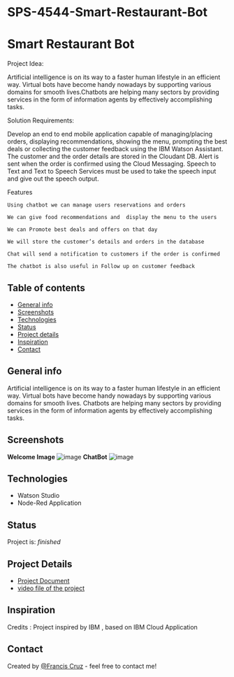 # SPS-4544-Smart-Restaurant-Bot
# Smart Restaurant Bot

Project Idea:

Artificial intelligence is on its way to a faster human lifestyle in an efficient way. Virtual bots have become handy nowadays by supporting various domains for smooth lives.Chatbots are helping many sectors by providing services in the form of information agents by effectively accomplishing tasks.

Solution Requirements:

Develop an end to end mobile application capable of managing/placing orders, displaying recommendations, showing the menu, prompting the best deals or collecting the customer feedback using the IBM Watson Assistant. The customer and the order details are stored in the Cloudant DB. Alert is sent when the order is confirmed using the Cloud Messaging. Speech to Text and Text to Speech Services must be used to take the speech input and give out the speech output.

Features

    Using chatbot we can manage users reservations and orders

    We can give food recommendations and  display the menu to the users

    We can Promote best deals and offers on that day

    We will store the customer’s details and orders in the database

    Chat will send a notification to customers if the order is confirmed

    The chatbot is also useful in Follow up on customer feedback

## Table of contents
* [General info](#general-info)
* [Screenshots](#screenshots)
* [Technologies](#technologies)
* [Status](#status)
* [Project details](#project-details)
* [Inspiration](#inspiration)
* [Contact](#contact)

## General info
Artificial intelligence is on its way to a faster human lifestyle in an efficient way. 
Virtual bots have become handy nowadays by supporting various domains for smooth lives.
Chatbots are helping many sectors by providing services in the form of information agents by effectively accomplishing tasks.

## Screenshots
**Welcome Image** 
![image](https://user-images.githubusercontent.com/66255401/95980251-82c87780-0e3a-11eb-973c-9f9203a288bd.png)
**ChatBot**
![image](https://user-images.githubusercontent.com/66255401/95980693-29147d00-0e3b-11eb-8b6f-1ba4ddf8926d.png)


## Technologies
* Watson Studio
* Node-Red Application

## Status
Project is: _finished_

## Project Details
* [Project Document](https://drive.google.com/file/d/1RYu0JED3EtDNN54iryZVxeGIHvyTcPeQ/view?usp=sharing)
* [video file of the project](https://drive.google.com/file/d/1RX3JWOf8HIksKNPegmtSKkNMub-WWzA5/view?usp=sharing)

## Inspiration
Credits : Project inspired by IBM , based on IBM Cloud Application 

## Contact
Created by [@Francis Cruz](https://sites.google.com/view/ajf013/home) - feel free to contact me!
